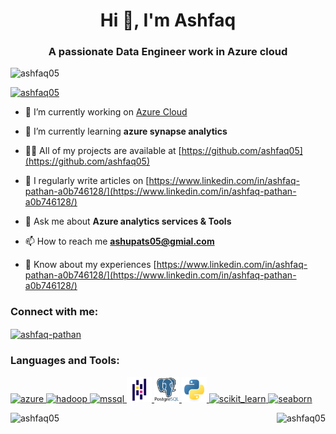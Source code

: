 <h1 align="center">Hi 👋, I'm Ashfaq</h1>
<h3 align="center">A passionate Data Engineer work in Azure cloud</h3>

<p align="left"> <img src="https://komarev.com/ghpvc/?username=ashfaq05&label=Profile%20views&color=0e75b6&style=flat" alt="ashfaq05" /> </p>

<p align="left"> <a href="https://github.com/ryo-ma/github-profile-trophy"><img src="https://github-profile-trophy.vercel.app/?username=ashfaq05" alt="ashfaq05" /></a> </p>

- 🔭 I’m currently working on [Azure Cloud](https://github.com/ashfaq05/POC.git)

- 🌱 I’m currently learning **azure synapse analytics**

- 👨‍💻 All of my projects are available at [https://github.com/ashfaq05](https://github.com/ashfaq05)

- 📝 I regularly write articles on [https://www.linkedin.com/in/ashfaq-pathan-a0b746128/](https://www.linkedin.com/in/ashfaq-pathan-a0b746128/)

- 💬 Ask me about **Azure analytics services & Tools**

- 📫 How to reach me **ashupats05@gmial.com**

- 📄 Know about my experiences [https://www.linkedin.com/in/ashfaq-pathan-a0b746128/](https://www.linkedin.com/in/ashfaq-pathan-a0b746128/)

<h3 align="left">Connect with me:</h3>
<p align="left">
<a href="https://linkedin.com/in/ashfaq-pathan" target="blank"><img align="center" src="https://raw.githubusercontent.com/rahuldkjain/github-profile-readme-generator/master/src/images/icons/Social/linked-in-alt.svg" alt="ashfaq-pathan" height="30" width="40" /></a>
</p>

<h3 align="left">Languages and Tools:</h3>
<p align="left"> <a href="https://azure.microsoft.com/en-in/" target="_blank" rel="noreferrer"> <img src="https://www.vectorlogo.zone/logos/microsoft_azure/microsoft_azure-icon.svg" alt="azure" width="40" height="40"/> </a> <a href="https://hadoop.apache.org/" target="_blank" rel="noreferrer"> <img src="https://www.vectorlogo.zone/logos/ap
  ache_hadoop/apache_hadoop-icon.svg" alt="hadoop" width="40" height="40"/> </a> <a href="https://www.microsoft.com/en-us/sql-server" target="_blank" rel="noreferrer"> <img src="https://www.svgrepo.com/show/303229/microsoft-sql-server-logo.svg" alt="mssql" width="40" height="40"/> </a> <a href="https://pandas.pydata.org/" target="_blank" rel="noreferrer"> <img src="https://raw.githubusercontent.com/devicons/devicon/2ae2a900d2f041da66e950e4d48052658d850630/icons/pandas/pandas-original.svg" alt="pandas" width="40" height="40"/> </a> <a href="https://www.postgresql.org" target="_blank" rel="noreferrer"> <img src="https://raw.githubusercontent.com/devicons/devicon/master/icons/postgresql/postgresql-original-wordmark.svg" alt="postgresql" width="40" height="40"/> </a> <a href="https://www.python.org" target="_blank" rel="noreferrer"> <img src="https://raw.githubusercontent.com/devicons/devicon/master/icons/python/python-original.svg" alt="python" width="40" height="40"/> </a> <a href="https://scikit-learn.org/" target="_blank" rel="noreferrer"> <img src="https://upload.wikimedia.org/wikipedia/commons/0/05/Scikit_learn_logo_small.svg" alt="scikit_learn" width="40" height="40"/> </a> <a href="https://seaborn.pydata.org/" target="_blank" rel="noreferrer"> <img src="https://seaborn.pydata.org/_images/logo-mark-lightbg.svg" alt="seaborn" width="40" height="40"/> </a> </p>

<p><img align="left" src="https://github-readme-stats.vercel.app/api/top-langs?username=ashfaq05&show_icons=true&locale=en&layout=compact" alt="ashfaq05" /></p>

<p><img align="right" src="https://github-readme-streak-stats.herokuapp.com/?user=ashfaq05&" alt="ashfaq05" /></p>


